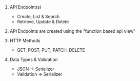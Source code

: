 1. API Endpoint(s)
    - Create, List & Search
    - Retrieve, Update & Delete

2. API Endpoints are created using the "function based api_view"

3. HTTP Methods
    - GET, POST, PUT, PATCH, DELETE

4. Data Types & Validation
    - JSON -> Serializer
    - Validation -> Serializer